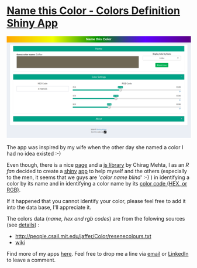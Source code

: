 
# [Name this Color - Colors Definition Shiny App](https://www.dkisler.de/projects/shiny/name_the_color/)

![App](https://github.com/kislerdm/name_the_color/blob/master/name_this_color.png)

The app was inspired by my wife when the other day she named a color I had no idea existed :-) 

Even though, there is a nice [page](http://chir.ag/projects/name-that-color) and a [js library](http://chir.ag/projects/ntc/) by Chirag Mehta, I as an *R fan* decided to create a [shiny](http://shiny.rstudio.com/) [app](https://www.dkisler.de/projects/shiny/name_the_color/) to help myself and the others (especially to the men, it seems that we guys are '*color name blind*' :-) ) in identifying a color by its name and in identifying a color name by its [color code (HEX, or RGB)](https://en.wikipedia.org/wiki/Web_colors).

If it happened that you cannot identify your color, please feel free to add it into the data base, I'll appreciate it.

The colors data (*name, hex and rgb codes*) are from the folowing sources (see [details](https://github.com/kislerdm/name_the_color/blob/master/get_colors_info.ipynb)) : 
* http://people.csail.mit.edu/jaffer/Color/resenecolours.txt
* [wiki](https://en.wikipedia.org/wiki/List_of_colors:_A%E2%80%93F)


Find more of my apps [here](https://www.dkisler.de). Feel free to drop me a line via [email](mailto:admin@dkisler.de) or [LinkedIn](https://www.linkedin.com/in/dkisler) to leave a comment.
